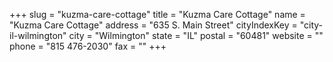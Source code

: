 +++
slug = "kuzma-care-cottage"
title = "Kuzma Care Cottage"
name = "Kuzma Care Cottage"
address = "635 S. Main Street"
cityIndexKey = "city-il-wilmington"
city = "Wilmington"
state = "IL"
postal = "60481"
website = ""
phone = "815 476-2030"
fax = ""
+++
